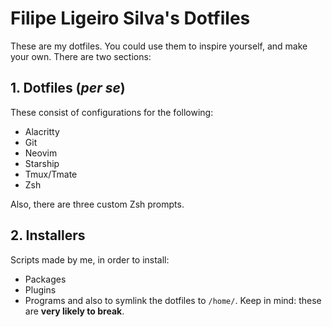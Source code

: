 # Filipe Ligeiro Silva's Dotfiles

These are my dotfiles. You could use them to inspire yourself, and make your own.
There are two sections:

## 1. Dotfiles (*per se*)

These consist of configurations for the following:
* Alacritty
* Git
* Neovim
* Starship
* Tmux/Tmate
* Zsh

Also, there are three custom Zsh prompts.

## 2. Installers

Scripts made by me, in order to install:
* Packages
* Plugins
* Programs
and also to symlink the dotfiles to `/home/`.
Keep in mind: these are **very likely to break**.

